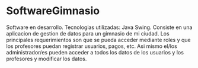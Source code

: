 # SoftwareGimnasio
Software en desarrollo. 
Tecnologias utilizadas: Java Swing.
Consiste en una aplicacion de gestion de datos para un gimnasio de mi ciudad. 
Los principales requerimientos son que se pueda acceder mediante roles y que los profesores puedan registrar usuarios, pagos, etc. Asi mismo el/los administrador/es pueden acceder a todos los datos de los usuarios y los profesores y modificar los datos.
